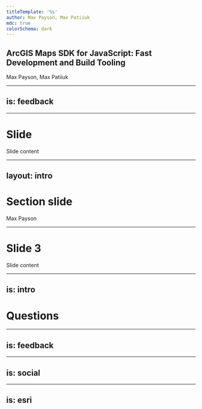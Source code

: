 ```yaml
---
titleTemplate: '%s'
author: Max Payson, Max Patiiuk
mdc: true
colorSchema: dark
---
```


## ArcGIS Maps SDK for JavaScript: Fast Development and Build Tooling

Max Payson, Max Patiiuk

---
is: feedback
---


---

# Slide

Slide content


---
layout: intro
---

# Section slide

Max Payson

---


# Slide 3

Slide content


---
is: intro
---

# Questions


---
is: feedback
---


---
is: social
---


---
is: esri
---